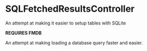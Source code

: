 # SQLFetchedResultsController
An attempt at making it easier to setup tables with SQLite

**REQUIRES FMDB**

An attempt at making loading a database query faster and easier. 
